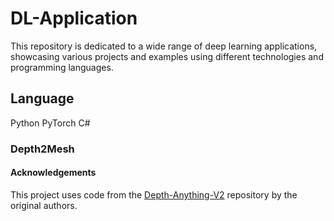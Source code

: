 # DL-Application
This repository is dedicated to a wide range of deep learning applications, showcasing various projects and examples using different technologies and programming languages.
## Language
Python
PyTorch
C#
### Depth2Mesh
#### Acknowledgements
This project uses code from the [Depth-Anything-V2](https://github.com/DepthAnything/Depth-Anything-V2) repository by the original authors.
